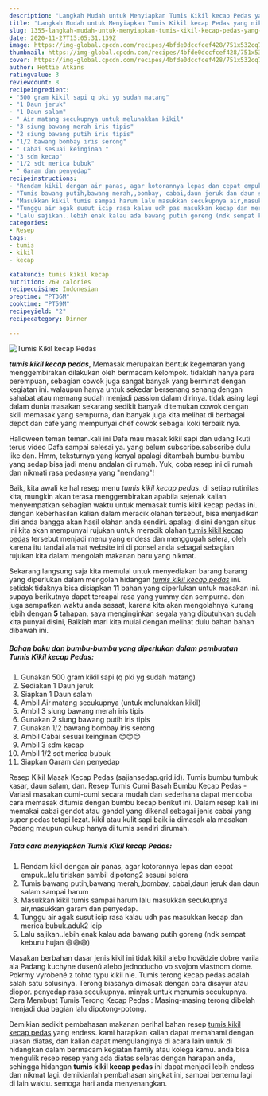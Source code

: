 ```yaml
---
description: "Langkah Mudah untuk Menyiapkan Tumis Kikil kecap Pedas yang nikmat"
title: "Langkah Mudah untuk Menyiapkan Tumis Kikil kecap Pedas yang nikmat"
slug: 1355-langkah-mudah-untuk-menyiapkan-tumis-kikil-kecap-pedas-yang-nikmat
date: 2020-11-27T13:05:31.139Z
image: https://img-global.cpcdn.com/recipes/4bfde0dccfcef428/751x532cq70/tumis-kikil-kecap-pedas-foto-resep-utama.jpg
thumbnail: https://img-global.cpcdn.com/recipes/4bfde0dccfcef428/751x532cq70/tumis-kikil-kecap-pedas-foto-resep-utama.jpg
cover: https://img-global.cpcdn.com/recipes/4bfde0dccfcef428/751x532cq70/tumis-kikil-kecap-pedas-foto-resep-utama.jpg
author: Hettie Atkins
ratingvalue: 3
reviewcount: 8
recipeingredient:
- "500 gram kikil sapi q pki yg sudah matang"
- "1 Daun jeruk"
- "1 Daun salam"
- " Air matang secukupnya untuk melunakkan kikil"
- "3 siung bawang merah iris tipis"
- "2 siung bawang putih iris tipis"
- "1/2 bawang bombay iris serong"
- " Cabai sesuai keinginan "
- "3 sdm kecap"
- "1/2 sdt merica bubuk"
- " Garam dan penyedap"
recipeinstructions:
- "Rendam kikil dengan air panas, agar kotorannya lepas dan cepat empuk..lalu tiriskan sambil dipotong2 sesuai selera"
- "Tumis bawang putih,bawang merah,,bombay, cabai,daun jeruk dan daun salam sampai harum"
- "Masukkan kikil tumis sampai harum lalu masukkan secukupnya air,masukkan garam dan penyedap."
- "Tunggu air agak susut icip rasa kalau udh pas masukkan kecap dan merica bubuk.aduk2 icip"
- "Lalu sajikan..lebih enak kalau ada bawang putih goreng (ndk sempat keburu hujan 😅😅😅)"
categories:
- Resep
tags:
- tumis
- kikil
- kecap

katakunci: tumis kikil kecap 
nutrition: 269 calories
recipecuisine: Indonesian
preptime: "PT36M"
cooktime: "PT59M"
recipeyield: "2"
recipecategory: Dinner

---
```



![Tumis Kikil kecap Pedas](https://img-global.cpcdn.com/recipes/4bfde0dccfcef428/751x532cq70/tumis-kikil-kecap-pedas-foto-resep-utama.jpg)

<b><i>tumis kikil kecap pedas</i></b>, Memasak merupakan bentuk kegemaran yang menggembirakan dilakukan oleh bermacam kelompok. tidaklah hanya para perempuan, sebagian cowok juga sangat banyak yang berminat dengan kegiatan ini. walaupun hanya untuk sekedar bersenang senang dengan sahabat atau memang sudah menjadi passion dalam dirinya. tidak asing lagi dalam dunia masakan sekarang sedikit banyak ditemukan cowok dengan skill memasak yang sempurna, dan banyak juga kita melihat di berbagai depot dan cafe yang mempunyai chef cowok sebagai koki terbaik nya.

Halloween teman teman.kali ini Dafa mau masak kikil sapi dan udang Ikuti terus video Dafa sampai selesai ya. yang belum subscribe.sabscribe dulu like dan. Hmm, teksturnya yang kenyal apalagi ditambah bumbu-bumbu yang sedap bisa jadi menu andalan di rumah. Yuk, coba resep ini di rumah dan nikmati rasa pedasnya yang &#34;nendang&#34;!

Baik, kita awali ke hal resep menu <i>tumis kikil kecap pedas</i>. di setiap rutinitas kita, mungkin akan terasa menggembirakan apabila sejenak kalian menyempatkan sebagian waktu untuk memasak tumis kikil kecap pedas ini. dengan keberhasilan kalian dalam meracik olahan tersebut, bisa menjadikan diri anda bangga akan hasil olahan anda sendiri. apalagi disini dengan situs ini kita akan mempunyai rujukan untuk meracik olahan <u>tumis kikil kecap pedas</u> tersebut menjadi menu yang endess dan menggugah selera, oleh karena itu tandai alamat website ini di ponsel anda sebagai sebagian rujukan kita dalam mengolah makanan baru yang nikmat.


Sekarang langsung saja kita memulai untuk menyediakan barang barang yang diperlukan dalam mengolah hidangan <u><i>tumis kikil kecap pedas</i></u> ini. setidak tidaknya bisa disiapkan <b>11</b> bahan yang diperlukan untuk masakan ini. supaya berikutnya dapat tercapai rasa yang yummy dan sempurna. dan juga sempatkan waktu anda sesaat, karena kita akan mengolahnya kurang lebih dengan <b>5</b> tahapan. saya menginginkan segala yang dibutuhkan sudah kita punyai disini, Baiklah mari kita mulai dengan melihat dulu bahan bahan dibawah ini.

<!--inarticleads1-->

##### Bahan baku dan bumbu-bumbu yang diperlukan dalam pembuatan Tumis Kikil kecap Pedas:

1. Gunakan 500 gram kikil sapi (q pki yg sudah matang)
1. Sediakan 1 Daun jeruk
1. Siapkan 1 Daun salam
1. Ambil  Air matang secukupnya (untuk melunakkan kikil)
1. Ambil 3 siung bawang merah iris tipis
1. Gunakan 2 siung bawang putih iris tipis
1. Gunakan 1/2 bawang bombay iris serong
1. Ambil  Cabai sesuai keinginan 😊😊😊
1. Ambil 3 sdm kecap
1. Ambil 1/2 sdt merica bubuk
1. Siapkan  Garam dan penyedap


Resep Kikil Masak Kecap Pedas (sajiansedap.grid.id). Tumis bumbu tumbuk kasar, daun salam, dan. Resep Tumis Cumi Basah Bumbu Kecap Pedas - Variasi masakan cumi-cumi secara mudah dan sederhana dapat mencoba cara memasak ditumis dengan bumbu kecap berikut ini. Dalam resep kali ini memakai cabai gendot atau gendol yang dikenal sebagai jenis cabai yang super pedas tetapi lezat. kikil atau kulit sapi baik ia dimasak ala masakan Padang maupun cukup hanya di tumis sendiri dirumah. 

<!--inarticleads2-->

##### Tata cara menyiapkan Tumis Kikil kecap Pedas:

1. Rendam kikil dengan air panas, agar kotorannya lepas dan cepat empuk..lalu tiriskan sambil dipotong2 sesuai selera
1. Tumis bawang putih,bawang merah,,bombay, cabai,daun jeruk dan daun salam sampai harum
1. Masukkan kikil tumis sampai harum lalu masukkan secukupnya air,masukkan garam dan penyedap.
1. Tunggu air agak susut icip rasa kalau udh pas masukkan kecap dan merica bubuk.aduk2 icip
1. Lalu sajikan..lebih enak kalau ada bawang putih goreng (ndk sempat keburu hujan 😅😅😅)


Masakan berbahan dasar jenis kikil ini tidak kikil alebo hovädzie dobre varila ala Padang kuchyne dusenú alebo jednoducho vo svojom vlastnom dome. Pokrmy vyrobené z tohto typu kikil nie. Tumis terong kecap pedas adalah salah satu solusinya. Terong biasanya dimasak dengan cara disayur atau diopor. penyedap rasa secukupnya. minyak untuk menumis secukupnya. Cara Membuat Tumis Terong Kecap Pedas : Masing-masing terong dibelah menjadi dua bagian lalu dipotong-potong. 

Demikian sedikit pembahasan makanan perihal bahan resep <u>tumis kikil kecap pedas</u> yang endess. kami harapkan kalian dapat memahami dengan ulasan diatas, dan kalian dapat mengulanginya di acara lain untuk di hidangkan dalam bermacam kegiatan family atau kolega kamu. anda bisa mengulik resep resep yang ada diatas selaras dengan harapan anda, sehingga hidangan <b>tumis kikil kecap pedas</b> ini dapat menjadi lebih endess dan nikmat lagi. demikianlah pembahasan singkat ini, sampai bertemu lagi di lain waktu. semoga hari anda menyenangkan.
